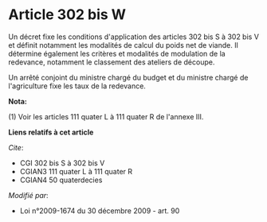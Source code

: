 # Article 302 bis W

Un décret fixe les conditions d'application des articles 302 bis S à 302 bis V et définit notamment les modalités de calcul
du poids net de viande. Il détermine également les critères et modalités de modulation de la redevance, notamment le
classement des ateliers de découpe. 

Un arrêté conjoint du ministre chargé du budget et du ministre chargé de l'agriculture fixe les taux de la redevance.

**Nota:**

(1) Voir les articles 111 quater L à 111 quater R de l'annexe III.

**Liens relatifs à cet article**

_Cite_:

  - CGI 302 bis S à 302 bis V
  - CGIAN3 111 quater L à 111 quater R
  - CGIAN4 50 quaterdecies

_Modifié par_:

  - Loi n°2009-1674 du 30 décembre 2009 - art. 90
